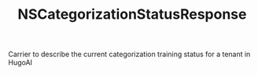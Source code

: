﻿---
uid: crmscript_ref_NSCategorizationStatusResponse
title: NSCategorizationStatusResponse
intellisense: Void.NSCategorizationStatusResponse
keywords: NSCategorizationStatusResponse
so.topic: reference
---

Carrier to describe the current categorization training status for a tenant in HugoAI
